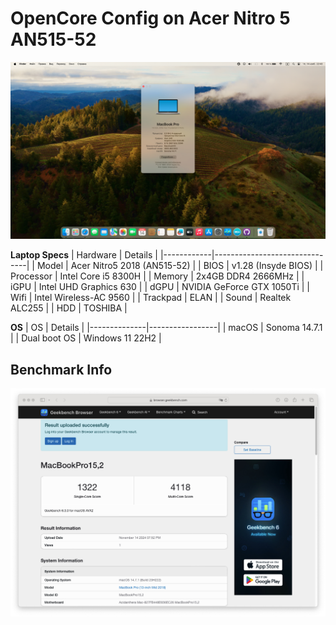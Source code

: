 # OpenCore Config on Acer Nitro 5 AN515-52

![Screenshot](/Docs/screen.jpg)

**Laptop Specs**
| Hardware | Details |
|------------|-------------------------------|
| Model | Acer Nitro5 2018 (AN515-52) |
| BIOS | v1.28 (Insyde BIOS) |
| Processor | Intel Core i5 8300H |
| Memory | 2x4GB DDR4 2666MHz |
| iGPU | Intel UHD Graphics 630 |
| dGPU | NVIDIA GeForce GTX 1050Ti |
| Wifi | Intel Wireless-AC 9560 |
| Trackpad | ELAN |
| Sound | Realtek ALC255 |
| HDD | TOSHIBA |

**OS**
| OS | Details |
|--------------|-----------------|
| macOS | Sonoma 14.7.1 |
| Dual boot OS | Windows 11 22H2 |

## Benchmark Info
![Geekbench5](/Docs/bench.jpg)
